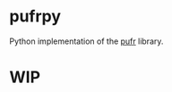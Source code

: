 # pufrpy

Python implementation of the [pufr](https://github.com/servinagrero/pufr) library.

# WIP
